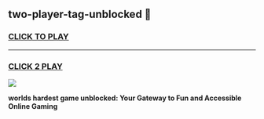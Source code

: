 
## two-player-tag-unblocked 👋
<h3>
<a href="https://premium.freeplayer.one?title=two-player-tag-unblocked&ref=14F">CLICK TO PLAY</a></h3>
<hr>

<h3>
<a href="https://premium.freeplayer.one?title=two-player-tag-unblocked&ref=14F">CLICK 2 PLAY</a>
  
</h3>

<a href="https://premium.freeplayer.one?title=two-player-tag-unblocked&ref=12F/"><img src="https://clearcache.store/games.png"></a>


**worlds hardest game unblocked: Your Gateway to Fun and Accessible Online Gaming**
